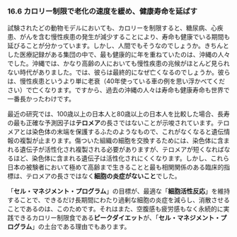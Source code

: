 ### 16.6 カロリー制限で老化の速度を緩め、健康寿命を延ばす

試験されたどの動物モデルにおいても、カロリーを制限すると、糖尿病、心疾患、がんを含む慢性疾患の発生が減少することにより、寿命も健康でいる期間も延びることが分かっています。しかし、人間でもそうなのでしょうか。きちんとした医療記録がある集団の中で、最も健康的に年を重ねていたのは、沖縄の人々でした。沖縄では、かなり高齢の人においても慢性疾患の兆候がほとんど見られない時代がありました。では、彼らは最終的になぜ亡くなるのでしょうか。彼らは、慢性疾患というより単に老衰（40年使っている車の例を思い浮かべてください）で亡くなります。ですから、過去の沖縄の人々は寿命も健康寿命も世界で一番長かったわけです。

最近の研究では、100歳以上の日本人と80歳以上の日本人を比較した場合、長寿の最も正確な予測因子は**テロメア**の長さではないことが示唆されています。テロメアとは染色体の末端を保護するふたのようなもので、これがなくなると遺伝情報の複製が止まります。傷ついた組織の細胞を交換するためには、染色体に含まれる遺伝子が活性化され複製される必要がありますが、テロメアが短くなればなるほど、染色体に含まれる遺伝子は活性化されにくくなります。しかし、これら日本の被験者において極めて高齢まで生きることと最も相関関係のある臨床的指標は、テロメアの長さではなく**細胞の炎症がないこと**でした。

「**セル・マネジメント・プログラム**」の目標が、最適な「**細胞活性反応**」を維持することで、できるだけ長期間にわたり過剰な細胞の炎症を減らし、消散させることであるのは、このためです。それはまた、空腹感も疲労感もなく永続的に実践できるカロリー制限食である**ピークダイエット**が、「**セル・マネジメント・プログラム**」の土台である理由でもあります。
